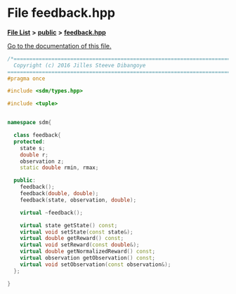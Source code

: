 
# File feedback.hpp

[**File List**](files.md) **>** [**public**](dir_33715f1cc09e852083918bf432e54d5e.md) **>** [**feedback.hpp**](feedback_8hpp.md)

[Go to the documentation of this file.](feedback_8hpp.md) 


````cpp
/*=============================================================================
  Copyright (c) 2016 Jilles Steeve Dibangoye
==============================================================================*/
#pragma once

#include <sdm/types.hpp>

#include <tuple>


namespace sdm{

  class feedback{
  protected:
    state s;
    double r;
    observation z;
    static double rmin, rmax;

  public:
    feedback();
    feedback(double, double);
    feedback(state, observation, double);

    virtual ~feedback();

    virtual state getState() const;
    virtual void setState(const state&);
    virtual double getReward() const;
    virtual void setReward(const double&);
    virtual double getNormalizedReward() const;
    virtual observation getObservation() const;
    virtual void setObservation(const observation&);
  };

}
````

